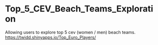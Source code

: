 # Top_5_CEV_Beach_Teams_Exploration
Allowing users to explore top 5 cev (women / men) beach teams.
https://twidd.shinyapps.io/Top_Euro_Players/

